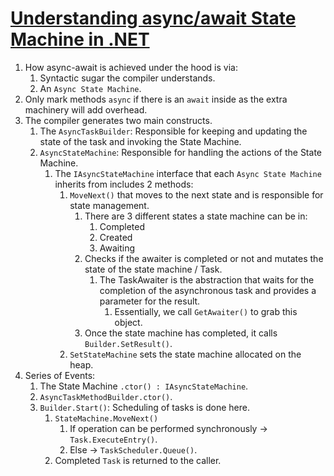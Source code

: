 # [Understanding async/await State Machine in .NET](https://mykkon.work/async-state-machine/)

1. How async-await is achieved under the hood is via:
   1. Syntactic sugar the compiler understands.
   2. An ``Async State Machine``.
2. Only mark methods ``async`` if there is an ``await`` inside as the extra machinery will add overhead.
3. The compiler generates two main constructs. 
   1. The ``AsyncTaskBuilder``: Responsible for keeping and updating the state of the task and invoking the State Machine.
   2. ``AsyncStateMachine``: Responsible for handling the actions of the State Machine.
      1. The ``IAsyncStateMachine`` interface that each ``Async State Machine`` inherits from includes 2 methods:
         1. ``MoveNext()`` that moves to the next state and is responsible for state management.
            1. There are 3 different states a state machine can be in:
               1. Completed
               2. Created
               3. Awaiting
            2. Checks if the awaiter is completed or not and mutates the state of the state machine / Task.
               1. The TaskAwaiter is the abstraction that waits for the completion of the asynchronous task and provides a parameter for the result.
                  1. Essentially, we call ``GetAwaiter()`` to grab this object.
            3. Once the state machine has completed, it calls ``Builder.SetResult()``.
         2. ``SetStateMachine`` sets the state machine allocated on the heap.
4. Series of Events: 
   1. The State Machine ``.ctor() : IAsyncStateMachine``.
   2. ``AsyncTaskMethodBuilder.ctor()``.
   3. ``Builder.Start()``: Scheduling of tasks is done here.
      1. ``StateMachine.MoveNext()``
         1. If operation can be performed synchronously -> ``Task.ExecuteEntry()``.
         2. Else -> ``TaskScheduler.Queue()``.
      2. Completed ``Task`` is returned to the caller.